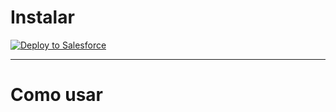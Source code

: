 # Instalar
<a href="https://githubsfdeploy.herokuapp.com?owner=DiegoSou&repo=Apex-FlowLib&ref=main">
  <img alt="Deploy to Salesforce"
       src="https://raw.githubusercontent.com/afawcett/githubsfdeploy/master/deploy.png">
</a>

---

# Como usar

```
```
